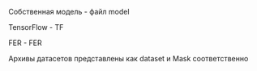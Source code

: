 Собственная модель - файл model

TensorFlow - TF

FER - FER

Архивы датасетов представлены как dataset и Mask соответственно
